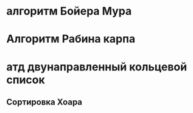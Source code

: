 # алгоритм Бойера Мура	

# Алгоритм Рабина карпа

# атд двунаправленный кольцевой список 


## Сортировка Хоара